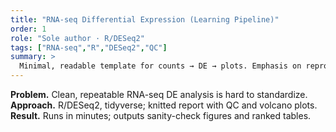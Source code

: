 ```yaml
---
title: "RNA-seq Differential Expression (Learning Pipeline)"
order: 1
role: "Sole author · R/DESeq2"
tags: ["RNA-seq","R","DESeq2","QC"]
summary: >
  Minimal, readable template for counts → DE → plots. Emphasis on reproducibility and polished figures.
---
```


**Problem.** Clean, repeatable RNA-seq DE analysis is hard to standardize.  
**Approach.** R/DESeq2, tidyverse; knitted report with QC and volcano plots.  
**Result.** Runs in minutes; outputs sanity-check figures and ranked tables.

